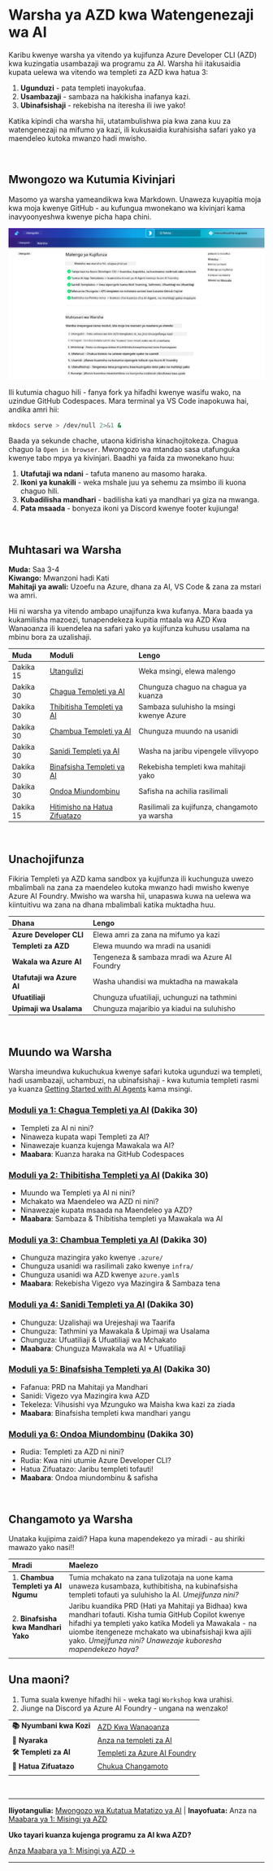 <!--
CO_OP_TRANSLATOR_METADATA:
{
  "original_hash": "9cc966416ab431c38b2ab863884b196c",
  "translation_date": "2025-09-25T00:43:16+00:00",
  "source_file": "workshop/README.md",
  "language_code": "sw"
}
-->
# Warsha ya AZD kwa Watengenezaji wa AI

Karibu kwenye warsha ya vitendo ya kujifunza Azure Developer CLI (AZD) kwa kuzingatia usambazaji wa programu za AI. Warsha hii itakusaidia kupata uelewa wa vitendo wa templeti za AZD kwa hatua 3:

1. **Ugunduzi** - pata templeti inayokufaa.
1. **Usambazaji** - sambaza na hakikisha inafanya kazi.
1. **Ubinafsishaji** - rekebisha na iteresha ili iwe yako!

Katika kipindi cha warsha hii, utatambulishwa pia kwa zana kuu za watengenezaji na mifumo ya kazi, ili kukusaidia kurahisisha safari yako ya maendeleo kutoka mwanzo hadi mwisho.

<br/>

## Mwongozo wa Kutumia Kivinjari

Masomo ya warsha yameandikwa kwa Markdown. Unaweza kuyapitia moja kwa moja kwenye GitHub - au kufungua mwonekano wa kivinjari kama inavyoonyeshwa kwenye picha hapa chini.

![Workshop](../../../translated_images/workshop.75906f133e6f8ba07ab0302ce17f67ff90f357513f3d4c4bbafa5978b10f058b.sw.png)

Ili kutumia chaguo hili - fanya fork ya hifadhi kwenye wasifu wako, na uzindue GitHub Codespaces. Mara terminal ya VS Code inapokuwa hai, andika amri hii:

```bash title="" linenums="0"
mkdocs serve > /dev/null 2>&1 &
```

Baada ya sekunde chache, utaona kidirisha kinachojitokeza. Chagua chaguo la `Open in browser`. Mwongozo wa mtandao sasa utafunguka kwenye tabo mpya ya kivinjari. Baadhi ya faida za mwonekano huu:

1. **Utafutaji wa ndani** - tafuta maneno au masomo haraka.
1. **Ikoni ya kunakili** - weka mshale juu ya sehemu za msimbo ili kuona chaguo hili.
1. **Kubadilisha mandhari** - badilisha kati ya mandhari ya giza na mwanga.
1. **Pata msaada** - bonyeza ikoni ya Discord kwenye footer kujiunga!

<br/>

## Muhtasari wa Warsha

**Muda:** Saa 3-4  
**Kiwango:** Mwanzoni hadi Kati  
**Mahitaji ya awali:** Uzoefu na Azure, dhana za AI, VS Code & zana za mstari wa amri.

Hii ni warsha ya vitendo ambapo unajifunza kwa kufanya. Mara baada ya kukamilisha mazoezi, tunapendekeza kupitia mtaala wa AZD Kwa Wanaoanza ili kuendelea na safari yako ya kujifunza kuhusu usalama na mbinu bora za uzalishaji.

| Muda | Moduli  | Lengo |
|:---|:---|:---|
| Dakika 15 | [Utangulizi](docs/instructions/0-Introduction.md) | Weka msingi, elewa malengo |
| Dakika 30 | [Chagua Templeti ya AI](docs/instructions/1-Select-AI-Template.md) | Chunguza chaguo na chagua ya kuanza | 
| Dakika 30 | [Thibitisha Templeti ya AI](docs/instructions/2-Validate-AI-Template.md) | Sambaza suluhisho la msingi kwenye Azure |
| Dakika 30 | [Chambua Templeti ya AI](docs/instructions/3-Deconstruct-AI-Template.md) | Chunguza muundo na usanidi |
| Dakika 30 | [Sanidi Templeti ya AI](docs/instructions/4-Configure-AI-Template.md) | Washa na jaribu vipengele vilivyopo |
| Dakika 30 | [Binafsisha Templeti ya AI](docs/instructions/5-Customize-AI-Template.md) | Rekebisha templeti kwa mahitaji yako |
| Dakika 30 | [Ondoa Miundombinu](docs/instructions/6-Teardown-Infrastructure.md) | Safisha na achilia rasilimali |
| Dakika 15 | [Hitimisho na Hatua Zifuatazo](docs/instructions/7-Wrap-up.md) | Rasilimali za kujifunza, changamoto ya warsha |

<br/>

## Unachojifunza

Fikiria Templeti ya AZD kama sandbox ya kujifunza ili kuchunguza uwezo mbalimbali na zana za maendeleo kutoka mwanzo hadi mwisho kwenye Azure AI Foundry. Mwisho wa warsha hii, unapaswa kuwa na uelewa wa kiintuitivu wa zana na dhana mbalimbali katika muktadha huu.

| Dhana  | Lengo |
|:---|:---|
| **Azure Developer CLI** | Elewa amri za zana na mifumo ya kazi |
| **Templeti za AZD**| Elewa muundo wa mradi na usanidi |
| **Wakala wa Azure AI**| Tengeneza & sambaza mradi wa Azure AI Foundry |
| **Utafutaji wa Azure AI**| Washa uhandisi wa muktadha na mawakala |
| **Ufuatiliaji**| Chunguza ufuatiliaji, uchunguzi na tathmini |
| **Upimaji wa Usalama**| Chunguza majaribio ya kiadui na suluhisho |

<br/>

## Muundo wa Warsha

Warsha imeundwa kukuchukua kwenye safari kutoka ugunduzi wa templeti, hadi usambazaji, uchambuzi, na ubinafsishaji - kwa kutumia templeti rasmi ya kuanza [Getting Started with AI Agents](https://github.com/Azure-Samples/get-started-with-ai-agents) kama msingi.

### [Moduli ya 1: Chagua Templeti ya AI](docs/instructions/1-Select-AI-Template.md) (Dakika 30)

- Templeti za AI ni nini?
- Ninaweza kupata wapi Templeti za AI?
- Ninawezaje kuanza kujenga Mawakala wa AI?
- **Maabara**: Kuanza haraka na GitHub Codespaces

### [Moduli ya 2: Thibitisha Templeti ya AI](docs/instructions/2-Validate-AI-Template.md) (Dakika 30)

- Muundo wa Templeti ya AI ni nini?
- Mchakato wa Maendeleo wa AZD ni nini?
- Ninawezaje kupata msaada na Maendeleo ya AZD?
- **Maabara**: Sambaza & Thibitisha templeti ya Mawakala wa AI

### [Moduli ya 3: Chambua Templeti ya AI](docs/instructions/3-Deconstruct-AI-Template.md) (Dakika 30)

- Chunguza mazingira yako kwenye `.azure/` 
- Chunguza usanidi wa rasilimali zako kwenye `infra/` 
- Chunguza usanidi wa AZD kwenye `azure.yaml`s
- **Maabara**: Rekebisha Vigezo vya Mazingira & Sambaza tena

### [Moduli ya 4: Sanidi Templeti ya AI](docs/instructions/4-Configure-AI-Template.md) (Dakika 30)
- Chunguza: Uzalishaji wa Urejeshaji wa Taarifa
- Chunguza: Tathmini ya Mawakala & Upimaji wa Usalama
- Chunguza: Ufuatiliaji & Ufuatiliaji wa Mchakato
- **Maabara**: Chunguza Mawakala wa AI + Ufuatiliaji 

### [Moduli ya 5: Binafsisha Templeti ya AI](docs/instructions/5-Customize-AI-Template.md) (Dakika 30)
- Fafanua: PRD na Mahitaji ya Mandhari
- Sanidi: Vigezo vya Mazingira kwa AZD
- Tekeleza: Vihusishi vya Mzunguko wa Maisha kwa kazi za ziada
- **Maabara**: Binafsisha templeti kwa mandhari yangu

### [Moduli ya 6: Ondoa Miundombinu](docs/instructions/6-Teardown-Infrastructure.md) (Dakika 30)
- Rudia: Templeti za AZD ni nini?
- Rudia: Kwa nini utumie Azure Developer CLI?
- Hatua Zifuatazo: Jaribu templeti tofauti!
- **Maabara**: Ondoa miundombinu & safisha

<br/>

## Changamoto ya Warsha

Unataka kujipima zaidi? Hapa kuna mapendekezo ya miradi - au shiriki mawazo yako nasi!!

| Mradi | Maelezo |
|:---|:---|
|1. **Chambua Templeti ya AI Ngumu** | Tumia mchakato na zana tulizotaja na uone kama unaweza kusambaza, kuthibitisha, na kubinafsisha templeti tofauti ya suluhisho la AI. _Umejifunza nini?_|
|2. **Binafsisha kwa Mandhari Yako**  | Jaribu kuandika PRD (Hati ya Mahitaji ya Bidhaa) kwa mandhari tofauti. Kisha tumia GitHub Copilot kwenye hifadhi ya templeti yako katika Modeli ya Mawakala - na uiombe itengeneze mchakato wa ubinafsishaji kwa ajili yako. _Umejifunza nini? Unawezaje kuboresha mapendekezo haya?_|
| | |

## Una maoni?

1. Tuma suala kwenye hifadhi hii - weka tagi `Workshop` kwa urahisi.
1. Jiunge na Discord ya Azure AI Foundry - ungana na wenzako!

| | | 
|:---|:---|
| **📚 Nyumbani kwa Kozi**| [AZD Kwa Wanaoanza](../README.md)|
| **📖 Nyaraka** | [Anza na templeti za AI](https://learn.microsoft.com/en-us/azure/ai-foundry/how-to/develop/ai-template-get-started)|
| **🛠️ Templeti za AI** | [Templeti za Azure AI Foundry](https://ai.azure.com/templates) |
|**🚀 Hatua Zifuatazo** | [Chukua Changamoto](../../../workshop) |
| | |

<br/>

---

**Iliyotangulia:** [Mwongozo wa Kutatua Matatizo ya AI](../docs/troubleshooting/ai-troubleshooting.md) | **Inayofuata:** Anza na [Maabara ya 1: Misingi ya AZD](../../../workshop/lab-1-azd-basics)

**Uko tayari kuanza kujenga programu za AI kwa AZD?**

[Anza Maabara ya 1: Misingi ya AZD →](./lab-1-azd-basics/README.md)

---

